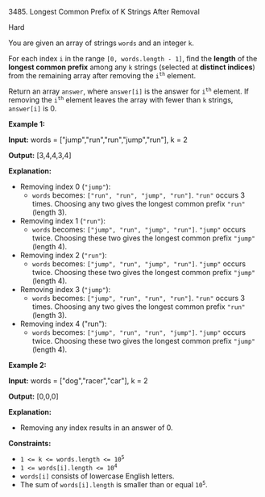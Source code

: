 3485\. Longest Common Prefix of K Strings After Removal

Hard

You are given an array of strings `words` and an integer `k`.

For each index `i` in the range `[0, words.length - 1]`, find the **length** of the **longest common prefix** among any `k` strings (selected at **distinct indices**) from the remaining array after removing the <code>i<sup>th</sup></code> element.

Return an array `answer`, where `answer[i]` is the answer for <code>i<sup>th</sup></code> element. If removing the <code>i<sup>th</sup></code> element leaves the array with fewer than `k` strings, `answer[i]` is 0.

**Example 1:**

**Input:** words = ["jump","run","run","jump","run"], k = 2

**Output:** [3,4,4,3,4]

**Explanation:**

*   Removing index 0 (`"jump"`):
    *   `words` becomes: `["run", "run", "jump", "run"]`. `"run"` occurs 3 times. Choosing any two gives the longest common prefix `"run"` (length 3).
*   Removing index 1 (`"run"`):
    *   `words` becomes: `["jump", "run", "jump", "run"]`. `"jump"` occurs twice. Choosing these two gives the longest common prefix `"jump"` (length 4).
*   Removing index 2 (`"run"`):
    *   `words` becomes: `["jump", "run", "jump", "run"]`. `"jump"` occurs twice. Choosing these two gives the longest common prefix `"jump"` (length 4).
*   Removing index 3 (`"jump"`):
    *   `words` becomes: `["jump", "run", "run", "run"]`. `"run"` occurs 3 times. Choosing any two gives the longest common prefix `"run"` (length 3).
*   Removing index 4 ("run"):
    *   `words` becomes: `["jump", "run", "run", "jump"]`. `"jump"` occurs twice. Choosing these two gives the longest common prefix `"jump"` (length 4).

**Example 2:**

**Input:** words = ["dog","racer","car"], k = 2

**Output:** [0,0,0]

**Explanation:**

*   Removing any index results in an answer of 0.

**Constraints:**

*   <code>1 <= k <= words.length <= 10<sup>5</sup></code>
*   <code>1 <= words[i].length <= 10<sup>4</sup></code>
*   `words[i]` consists of lowercase English letters.
*   The sum of `words[i].length` is smaller than or equal <code>10<sup>5</sup></code>.